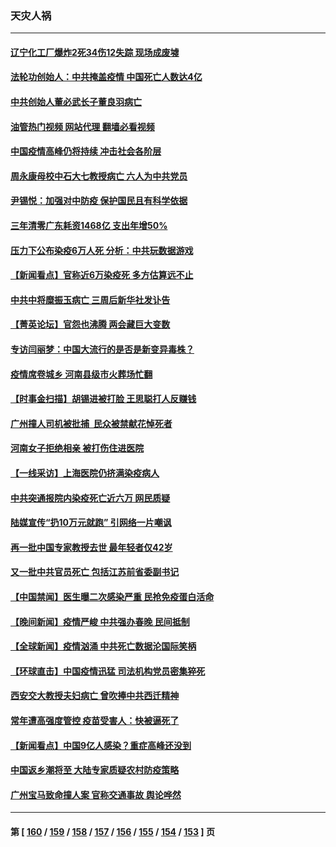 ### 天灾人祸
---
#### [辽宁化工厂爆炸2死34伤12失踪 现场成废墟](../../pages/ncid280/n13907946.md?01161245) 
#### [法轮功创始人：中共掩盖疫情 中国死亡人数达4亿](../../pages/ncid280/n13907901.md?01161245) 
#### [中共创始人董必武长子董良羽病亡](../../pages/ncid280/n13907767.md?01161245) 
#### [油管热门视频 网站代理 翻墙必看视频](http://138.2.39.72:81/youtube.html?epic-marker?01161245)
#### [中国疫情高峰仍将持续 冲击社会各阶层](../../pages/ncid280/n13907502.md?01161245) 
#### [周永康母校中石大七教授病亡 六人为中共党员](../../pages/ncid280/n13907462.md?01161245) 
#### [尹锡悦：加强对中防疫 保护国民且有科学依据](../../pages/ncid280/n13907472.md?01161245) 
#### [三年清零广东耗资1468亿 支出年增50%](../../pages/ncid280/n13907314.md?01161245) 
#### [压力下公布染疫6万人死 分析：中共玩数据游戏](../../pages/ncid280/n13907060.md?01161245) 
#### [【新闻看点】官称近6万染疫死 多方估算远不止](../../pages/ncid280/n13907086.md?01161245) 
#### [中共中将糜振玉病亡 三周后新华社发讣告](../../pages/ncid280/n13907100.md?01161245) 
#### [【菁英论坛】官怨也沸腾 两会藏巨大变数](../../pages/ncid280/n13907061.md?01161245) 
#### [专访闫丽梦：中国大流行的是否是新变异毒株？](../../pages/ncid280/n13907078.md?01161245) 
#### [疫情席卷城乡 河南县级市火葬场忙翻](../../pages/ncid280/n13903555.md?01161245) 
#### [【时事金扫描】胡锡进被打脸 王思聪打人反赚钱](../../pages/ncid280/n13906965.md?01161245) 
#### [广州撞人司机被批捕  民众被禁献花悼死者](../../pages/ncid280/n13906798.md?01161245) 
#### [河南女子拒绝相亲 被打伤住进医院](../../pages/ncid280/n13906872.md?01161245) 
#### [【一线采访】上海医院仍挤满染疫病人](../../pages/ncid280/n13906845.md?01161245) 
#### [中共突通报院内染疫死亡近六万 网民质疑](../../pages/ncid280/n13906867.md?01161245) 
#### [陆媒宣传“扔10万元就跑” 引网络一片嘲讽](../../pages/ncid280/n13906849.md?01161245) 
#### [再一批中国专家教授去世 最年轻者仅42岁](../../pages/ncid280/n13906836.md?01161245) 
#### [又一批中共官员死亡 包括江苏前省委副书记](../../pages/ncid280/n13906629.md?01161245) 
#### [【中国禁闻】医生曝二次感染严重 民抢免疫蛋白活命](../../pages/ncid280/n13906516.md?01161245) 
#### [【晚间新闻】疫情严峻 中共强办春晚 民间抵制](../../pages/ncid280/n13906448.md?01161245) 
#### [【全球新闻】疫情汹涌 中共死亡数据沦国际笑柄](../../pages/ncid280/n13906802.md?01161245) 
#### [【环球直击】中国疫情迅猛 司法机构党员密集猝死](../../pages/ncid280/n13906502.md?01161245) 
#### [西安交大教授夫妇病亡 曾吹捧中共西迁精神](../../pages/ncid280/n13906790.md?01161245) 
#### [常年遭高强度管控 疫苗受害人：快被逼死了](../../pages/ncid280/n13906700.md?01161245) 
#### [【新闻看点】中国9亿人感染？重症高峰还没到](../../pages/ncid280/n13906593.md?01161245) 
#### [中国返乡潮将至 大陆专家质疑农村防疫策略](../../pages/ncid280/n13906547.md?01161245) 
#### [广州宝马致命撞人案 官称交通事故 舆论哗然](../../pages/ncid280/n13906613.md?01161245) 

---
#### 第 [ [160](./160.md?01161245) / [159](./159.md?01161245) / [158](./158.md?01161245) / [157](./157.md?01161245) / [156](./156.md?01161245) / [155](./155.md?01161245) / [154](./154.md?01161245) / [153](./153.md?01161245) ] 页
